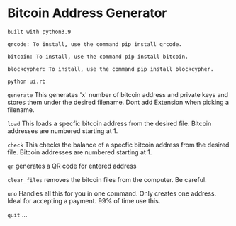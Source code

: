 # Bitcoin Address Generator

`built with python3.9`

`qrcode: To install, use the command pip install qrcode.`

`bitcoin: To install, use the command pip install bitcoin.`

`blockcypher: To install, use the command pip install blockcypher.`

`python ui.rb`

`generate` This generates 'x' number of bitcoin address and private keys and stores them under the desired filename. Dont add Extension when picking a filename.

`load` This loads a specfic bitcoin address from the desired file. Bitcoin addresses are numbered starting at 1.

`check` This checks the balance of a specfic bitcoin address from the desired file. Bitcoin addresses are numbered starting at 1.

`qr` generates a QR code for entered address

`clear_files` removes the bitcoin files from the computer. Be careful.

`uno` Handles all this for you in one command. Only creates one address. Ideal for accepting a payment. 99% of time use this.

`quit` ...
